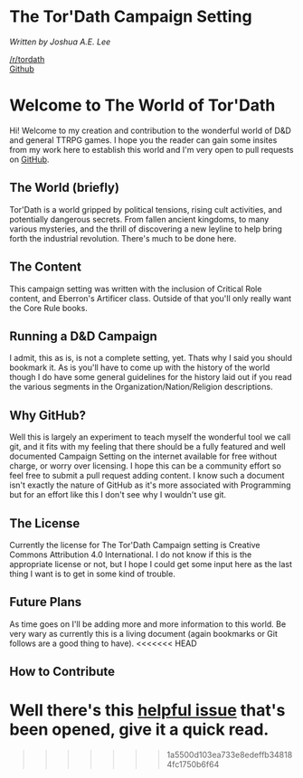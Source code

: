 # The Tor'Dath Campaign Setting
*Written by Joshua A.E. Lee*  
  
[/r/tordath](https://old.reddit.com/r/tordath/)  
[Github](https://github.com/10leej/tordath)

# Welcome to The World of Tor'Dath
Hi! Welcome to my creation and contribution to the wonderful world of D&D and general TTRPG games. I hope you the reader can gain some insites from my work here to establish this world and I'm very open to pull requests on [GitHub](https://www.github.com/10leej/tordath).

## The World (briefly)
Tor'Dath is a world gripped by political tensions, rising cult activities, and potentially dangerous secrets. From fallen ancient kingdoms, to many various mysteries, and the thrill of discovering a new leyline to help bring forth the industrial revolution. There's much to be done here.

## The Content
This campaign setting was written with the inclusion of Critical Role content, and Eberron's Artificer class. Outside of that you'll only really want the Core Rule books.  

## Running a D&D Campaign
I admit, this as is, is not a complete setting, yet. Thats why I said you should bookmark it. As is you'll have to come up with the history of the world though I do have some general guidelines for the history laid out if you read the various segments in the Organization/Nation/Religion descriptions. 

## Why GitHub?
Well this is largely an experiment to teach myself the wonderful tool we call git, and it fits with my feeling that there should be a fully featured and well documented Campaign Setting on the internet available for free without charge, or worry over licensing. I hope this can be a community effort so feel free to submit a pull request adding content. I know such a document isn't exactly the nature of GitHub as it's more associated with Programming but for an effort like this I don't see why I wouldn't use git.

## The License
Currently the license for The Tor'Dath Campaign setting is Creative Commons Attribution 4.0 International. I do not know if this is the appropriate license or not, but I hope I could get some input here as the last thing I want is to get in some kind of trouble.

## Future Plans
As time goes on I'll be adding more and more information to this world. Be very wary as currently this is a living document (again bookmarks or Git follows are a good thing to have).
<<<<<<< HEAD

## How to Contribute
Well there's this [helpful issue](https://github.com/10leej/tordath/issues/1) that's been opened, give it a quick read.
=======
>>>>>>> 1a5500d103ea733e8edeffb348184fc1750b6f64
